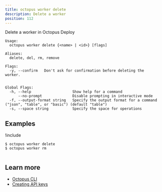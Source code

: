 ```yaml
---
title: octopus worker delete
description: Delete a worker
position: 112
---
```


Delete a worker in Octopus Deploy


```text
Usage:
  octopus worker delete {<name> | <id>} [flags]

Aliases:
  delete, del, rm, remove

Flags:
  -y, --confirm   Don't ask for confirmation before deleting the worker.


Global Flags:
  -h, --help                   Show help for a command
      --no-prompt              Disable prompting in interactive mode
  -f, --output-format string   Specify the output format for a command ("json", "table", or "basic") (default "table")
  -s, --space string           Specify the space for operations

```

## Examples

!include <samples-instance>


```text
$ octopus worker delete
$ octopus worker rm


```

## Learn more

- [Octopus CLI](/docs/octopus-rest-api/cli/index.md)
- [Creating API keys](/docs/octopus-rest-api/how-to-create-an-api-key.md)